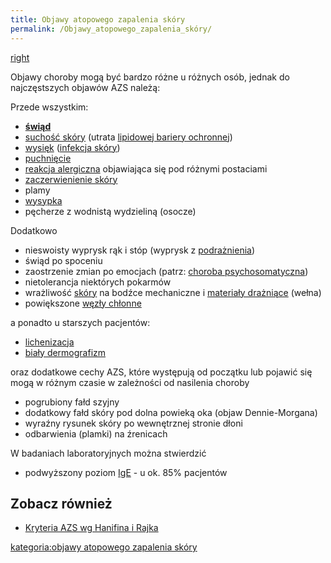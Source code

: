 ```yaml
---
title: Objawy atopowego zapalenia skóry
permalink: /Objawy_atopowego_zapalenia_skóry/
---
```


[right](/Grafika:pecherzyki.png "wikilink")

Objawy choroby mogą być bardzo różne u różnych osób, jednak do najczęstszych objawów AZS należą:

Przede wszystkim:

-   **[świąd](/świąd "wikilink")**
-   [suchość skóry](/suchość_skóry "wikilink") (utrata [lipidowej bariery ochronnej](/Płaszcz_lipidowy "wikilink"))
-   [wysięk](/wysięk "wikilink") ([infekcja skóry](/infekcja_skóry "wikilink"))
-   [puchnięcie](/puchnięcie "wikilink")
-   [reakcja alergiczna](/reakcja_alergiczna "wikilink") objawiająca się pod różnymi postaciami
-   [zaczerwienienie skóry](/zaczerwienienie_skóry "wikilink")
-   plamy
-   [wysypka](/wysypka "wikilink")
-   pęcherze z wodnistą wydzieliną (osocze)

Dodatkowo

-   nieswoisty wyprysk rąk i stóp (wyprysk z [podrażnienia](/podrażnienie "wikilink"))
-   świąd po spoceniu
-   zaostrzenie zmian po emocjach (patrz: [choroba psychosomatyczna](/choroba_psychosomatyczna "wikilink"))
-   nietolerancja niektórych pokarmów
-   wrażliwość [skóry](/skóra "wikilink") na bodźce mechaniczne i [materiały drażniące](/Podrażnienie "wikilink") (wełna)
-   powiększone [węzły chłonne](/węzły_chłonne "wikilink")

a ponadto u starszych pacjentów:

-   [lichenizacja](/lichenizacja "wikilink")
-   [biały dermografizm](/biały_dermografizm "wikilink")

oraz dodatkowe cechy AZS, które występują od początku lub pojawić się mogą w różnym czasie w zależności od nasilenia choroby

-   pogrubiony fałd szyjny
-   dodatkowy fałd skóry pod dolna powieką oka (objaw Dennie-Morgana)
-   wyraźny rysunek skóry po wewnętrznej stronie dłoni
-   odbarwienia (plamki) na źrenicach

W badaniach laboratoryjnych można stwierdzić

-   podwyższony poziom [IgE](/IgE "wikilink") - u ok. 85% pacjentów

Zobacz również
--------------

-   [Kryteria AZS wg Hanifina i Rajka](/Kryteria "wikilink")

[kategoria:objawy atopowego zapalenia skóry](/kategoria:objawy_atopowego_zapalenia_skóry "wikilink")